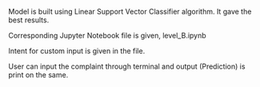 Model is built using Linear Support Vector Classifier algorithm. It gave the best results.


Corresponding Jupyter Notebook file is given, level_B.ipynb


Intent for custom input is given in the file.


User can input the complaint through terminal and output (Prediction) is print on the same.